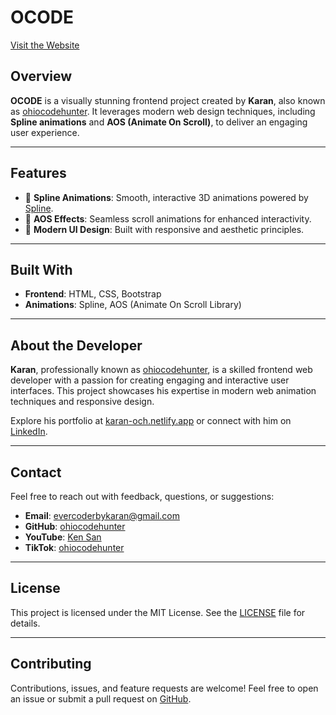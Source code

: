 
# OCODE

[Visit the Website](https://occode.netlify.app)

## Overview

**OCODE** is a visually stunning frontend project created by **Karan**, also known as [ohiocodehunter](https://www.linkedin.com/in/ohiocodehunter). It leverages modern web design techniques, including **Spline animations** and **AOS (Animate On Scroll)**, to deliver an engaging user experience.

---

## Features

- 🌟 **Spline Animations**: Smooth, interactive 3D animations powered by [Spline](https://spline.design).
- 🎯 **AOS Effects**: Seamless scroll animations for enhanced interactivity.
- 🎨 **Modern UI Design**: Built with responsive and aesthetic principles.

---

## Built With

- **Frontend**: HTML, CSS, Bootstrap
- **Animations**: Spline, AOS (Animate On Scroll Library)

---

## About the Developer

**Karan**, professionally known as [ohiocodehunter](https://github.com/ohiocodehunter), is a skilled frontend web developer with a passion for creating engaging and interactive user interfaces. This project showcases his expertise in modern web animation techniques and responsive design.

Explore his portfolio at [karan-och.netlify.app](https://karan-och.netlify.app) or connect with him on [LinkedIn](https://www.linkedin.com/in/ohiocodehunter).

---

## Contact

Feel free to reach out with feedback, questions, or suggestions:

- **Email**: evercoderbykaran@gmail.com  
- **GitHub**: [ohiocodehunter](https://github.com/ohiocodehunter)  
- **YouTube**: [Ken San](https://www.youtube.com/@KenSan)  
- **TikTok**: [ohiocodehunter](https://www.tiktok.com/@ohiocodehunter)

---

## License

This project is licensed under the MIT License. See the [LICENSE](LICENSE) file for details.

---

## Contributing

Contributions, issues, and feature requests are welcome! Feel free to open an issue or submit a pull request on [GitHub](https://github.com/ohiocodehunter).
